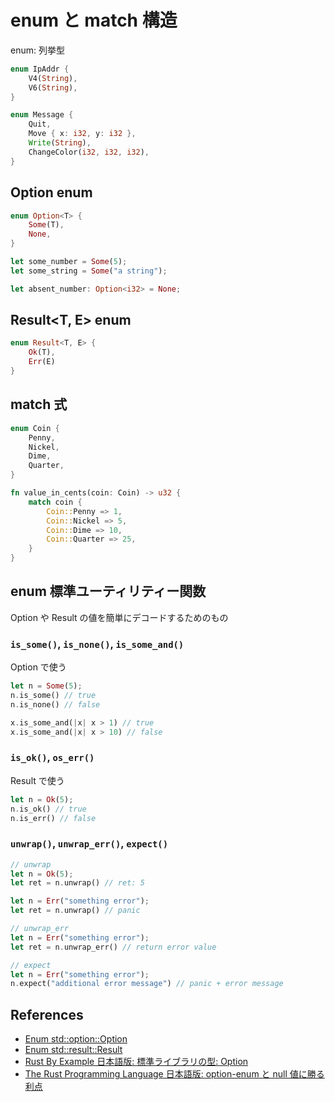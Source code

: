 # enum と match 構造

enum: 列挙型

```rs
enum IpAddr {
    V4(String),
    V6(String),
}

enum Message {
    Quit,
    Move { x: i32, y: i32 },
    Write(String),
    ChangeColor(i32, i32, i32),
}
```

## Option enum

```rs
enum Option<T> {
    Some(T),
    None,
}

let some_number = Some(5);
let some_string = Some("a string");

let absent_number: Option<i32> = None;
```

## Result<T, E> enum

```rs
enum Result<T, E> {
    Ok(T),
    Err(E)
}
```

## match 式

```rs
enum Coin {
    Penny,
    Nickel,
    Dime,
    Quarter,
}

fn value_in_cents(coin: Coin) -> u32 {
    match coin {
        Coin::Penny => 1,
        Coin::Nickel => 5,
        Coin::Dime => 10,
        Coin::Quarter => 25,
    }
}
```

## enum 標準ユーティリティー関数

Option や Result の値を簡単にデコードするためのもの

### `is_some()`, `is_none()`, `is_some_and()`

Option で使う

```rs
let n = Some(5);
n.is_some() // true
n.is_none() // false

x.is_some_and(|x| x > 1) // true
x.is_some_and(|x| x > 10) // false

```

### `is_ok()`, `os_err()`

Result で使う

```rs
let n = Ok(5);
n.is_ok() // true
n.is_err() // false
```

### `unwrap()`, `unwrap_err()`, `expect()`

```rs
// unwrap
let n = Ok(5);
let ret = n.unwrap() // ret: 5

let n = Err("something error");
let ret = n.unwrap() // panic

// unwrap_err
let n = Err("something error");
let ret = n.unwrap_err() // return error value

// expect
let n = Err("something error");
n.expect("additional error message") // panic + error message
```

## References

- [Enum std::option::Option](https://doc.rust-lang.org/std/option/enum.Option.html)
- [Enum std::result::Result](https://doc.rust-lang.org/std/result/enum.Result.html)
- [Rust By Example 日本語版: 標準ライブラリの型: Option](https://doc.rust-jp.rs/rust-by-example-ja/std/option.html)
- [The Rust Programming Language 日本語版: option-enum と null 値に勝る利点](https://doc.rust-jp.rs/book-ja/ch06-01-defining-an-enum.html?highlight=Option#option-enum%E3%81%A8null%E5%80%A4%E3%81%AB%E5%8B%9D%E3%82%8B%E5%88%A9%E7%82%B9)

